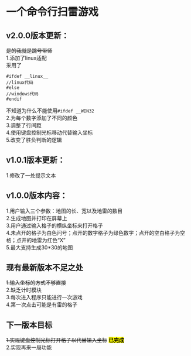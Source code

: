 # 一个命令行扫雷游戏  
## v2.0.0版本更新：  
~~是的我就是跳号带师~~  
1.添加了linux适配  
采用了  
```
#ifdef __linux__  
//linux代码  
#else  
//windows代码    
#endif  
```  
不知道为什么不能使用`#ifdef __WIN32`  
2.为每个数字添加了不同的颜色  
3.调整了行间距  
4.使用键盘控制光标移动代替输入坐标  
5.改变了胜负判断的逻辑  
## v1.0.1版本更新：<br>
1.修改了一处提示文本<br>
## v1.0.0版本内容：<br>
1.用户输入三个参数：地图的长、宽以及地雷的数目<br>
2.生成地图并打印在屏幕上<br>
3.用户通过输入格子的横纵坐标来打开格子<br>
4.未点开的格子为白色问号；点开的数字格子为绿色数字；点开的空白格子为空格；点开的地雷为红色“X”<br>
5.最大支持生成30*30的地图<br>
## 现有最新版本不足之处<br>
~~1.输入坐标的方式不够直接~~<br>
2.缺乏计时模块<br>
3.每次进入程序只能进行一次游戏<br>
4.第一次点击可能是有雷的格子<br>
## 下一版本目标<br>
~~1.实现键盘控制光标打开格子以代替输入坐标~~    **<mark>已完成<mark>**<br>
2.实现再来一局功能<br>
